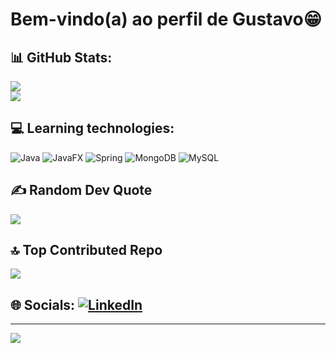 # Bem-vindo(a) ao perfil de Gustavo😁

## 📊 GitHub Stats:

![](https://github-readme-streak-stats.herokuapp.com/?user=Gustavo-Kenzo&theme=default_repocard&hide_border=false)<br/>
![](https://github-readme-stats.vercel.app/api/top-langs/?username=Gustavo-Kenzo&theme=default_repocard&hide_border=false&include_all_commits=false&count_private=false&layout=compact)

## 💻 Learning technologies:
![Java](https://img.shields.io/badge/java-%23ED8B00.svg?style=for-the-badge&logo=openjdk&logoColor=white) ![JavaFX](https://img.shields.io/badge/javafx-%23FF0000.svg?style=for-the-badge&logo=javafx&logoColor=white) ![Spring](https://img.shields.io/badge/spring-%236DB33F.svg?style=for-the-badge&logo=spring&logoColor=white) ![MongoDB](https://img.shields.io/badge/MongoDB-%234ea94b.svg?style=for-the-badge&logo=mongodb&logoColor=white) ![MySQL](https://img.shields.io/badge/mysql-4479A1.svg?style=for-the-badge&logo=mysql&logoColor=white)

## ✍️ Random Dev Quote
![](https://quotes-github-readme.vercel.app/api?type=vetical&theme=light)

## 🔝 Top Contributed Repo
![](https://github-contributor-stats.vercel.app/api?username=Gustavo-Kenzo&limit=5&theme=default_repocard&combine_all_yearly_contributions=true)

## 🌐 Socials:         [![LinkedIn](https://img.shields.io/badge/LinkedIn-%230077B5.svg?logo=linkedin&logoColor=white)](https://www.linkedin.com/in/gustavo-kenzo-almeida-de-castro-529a55232/?trk=opento_sprofile_details) 
---
[![](https://visitcount.itsvg.in/api?id=Gustavo-Kenzo&icon=2&color=1)](https://visitcount.itsvg.in)

<!-- Proudly created with GPRM ( https://gprm.itsvg.in ) -->
